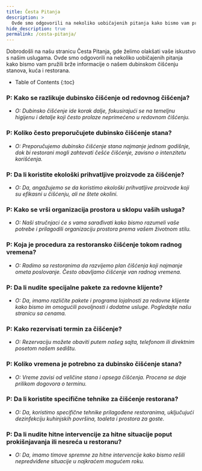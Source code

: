 ```yaml
---
title: Česta Pitanja
description: >
  Ovde smo odgovorili na nekoliko uobičajenih pitanja kako bismo vam pružili brže informacije o našem dubinskom čišćenju stanova, kuća i restorana.
hide_description: true
permalink: /cesta-pitanja/
---
```


Dobrodošli na našu stranicu Česta Pitanja, gde želimo olakšati vaše iskustvo s našim uslugama. Ovde smo odgovorili na nekoliko uobičajenih pitanja kako bismo vam pružili brže informacije o našem dubinskom čišćenju stanova, kuća i restorana.

<script src="https://cdn.lordicon.com/lordicon.js"></script>
<div class="centered">
<lord-icon
    src="https://cdn.lordicon.com/piakqbri.json"
    trigger="loop"
    colors="primary:#008080,secondary:#CCCCCC"
    style="width:250px;height:250px">
</lord-icon>
</div>

- Table of Contents
{:toc}

### P: Kako se razlikuje dubinsko čišćenje od redovnog čišćenja?
   - *O: Dubinsko čišćenje ide korak dalje, fokusirajući se na temeljnu higijenu i detalje koji često prolaze neprimećeno u redovnom čišćenju.*

### P: Koliko često preporučujete dubinsko čišćenje stana?
   - *O: Preporučujemo dubinsko čišćenje stana najmanje jednom godišnje, dok bi restorani mogli zahtevati češće čišćenje, zavisno o intenzitetu korišćenja.*

### P: Da li koristite ekološki prihvatljive proizvode za čišćenje?
   - *O: Da, angažujemo se da koristimo ekološki prihvatljive proizvode koji su efikasni u čišćenju, ali ne štete okolini.*

### P: Kako se vrši organizacija prostora u sklopu vaših usluga?
   - *O: Naši stručnjaci će s vama sarađivati kako bismo razumeli vaše potrebe i prilagodili organizaciju prostora prema vašem životnom stilu.*

### P: Koja je procedura za restoransko čišćenje tokom radnog vremena?
   - *O: Radimo sa restoranima da razvijemo plan čišćenja koji najmanje ometa poslovanje. Često obavljamo čišćenje van radnog vremena.*

### P: Da li nudite specijalne pakete za redovne klijente?
   - *O: Da, imamo različite pakete i programa lojalnosti za redovne klijente kako bismo im omogućili povoljnosti i dodatne usluge. Pogledajte našu stranicu sa cenama.*

### P: Kako rezervisati termin za čišćenje?
   - *O: Rezervaciju možete obaviti putem našeg sajta, telefonom ili direktnim posetom našem sedištu.*

### P: Koliko vremena je potrebno za dubinsko čišćenje stana?
   - *O: Vreme zavisi od veličine stana i opsega čišćenja. Procena se daje prilikom dogovora o terminu.*

### P: Da li koristite specifične tehnike za čišćenje restorana?
   - *O: Da, koristimo specifične tehnike prilagođene restoranima, uključujući dezinfekciju kuhinjskih površina, toaleta i prostora za goste.*

### P: Da li nudite hitne intervencije za hitne situacije poput prokišnjavanja ili nesreća u restoranu?
   - *O: Da, imamo timove spremne za hitne intervencije kako bismo rešili nepredviđene situacije u najkraćem mogućem roku.*

<div class="centered">
<lord-icon
    src="https://cdn.lordicon.com/bitpikpk.json"
    trigger="loop"
    colors="primary:#008080,secondary:#CCCCCC"
    style="width:250px;height:250px">
</lord-icon>
</div>